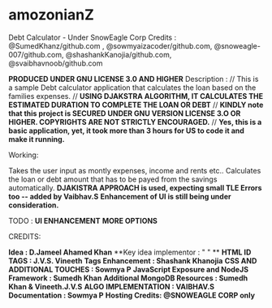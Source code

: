 # amozonianZ
Debt Calculator - Under SnowEagle Corp
Credits : @SumedKhanz/github.com , @sowmyaizacoder/github.com, @snoweagle-007/github.com, @shashankKanojia/github.com, @svaibhavnoob/github.com

**PRODUCED UNDER GNU LICENSE 3.0 AND HIGHER**
Description :
// This is a sample Debt calculator application that calculates the loan based on the families expenses. 
// **USING DJAKSTRA ALGORITHM, IT CALCULATES THE ESTIMATED DURATION TO COMPLETE THE LOAN OR DEBT**
// **KINDLY note that this project is SECURED UNDER GNU VERSION LICENSE 3.O OR HIGHER. COPYRIGHTS ARE NOT STRICTLY ENCOURAGED.**
// **Yes, this is a basic application, yet, it took more than 3 hours for US to code it and make it running.**

Working:

Takes the user input as montly expenses, income and rents etc..
Calculates the loan or debt amount that has to be payed from the savings automatically. 
**DJAKISTRA APPROACH is used, expecting small TLE Errors too -- added by Vaibhav.S**
**Enhancement of UI is still being under consideration.**

TODO :
**UI ENHANCEMENT**
**MORE OPTIONS**

CREDITS:

**Idea : D.Jameel Ahamed Khan**
**Key idea implementor : " " **
**HTML ID TAGS : J.V.S. Vineeth**
**Tags Enhancement : Shashank Khanojia**
**CSS AND ADDITIONAL TOUCHES : Sowmya P**
**JavaScript Exposure and NodeJS Framework : Sumedh Khan**
**Additional MongoDB Resources : Sumedh Khan & Vineeth.J.V.S**
**ALGO IMPLEMENTATION : VAIBHAV.S**
**Documentation : Sowmya P**
**Hosting Credits: @SNOWEAGLE CORP only**
